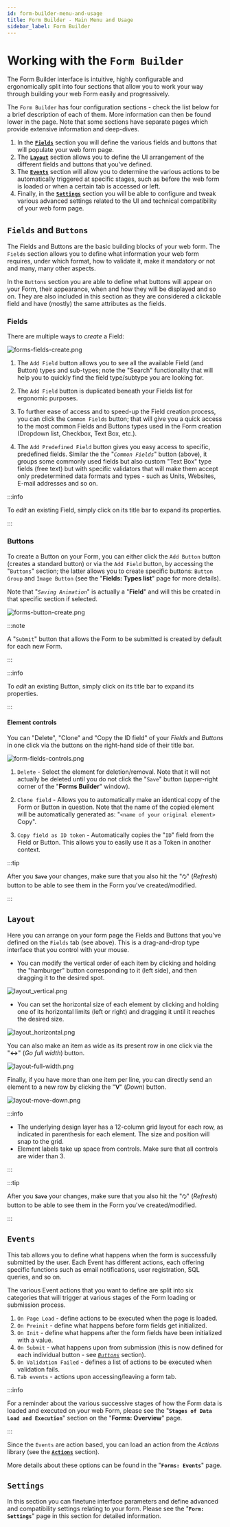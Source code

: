 ```yaml
---
id: form-builder-menu-and-usage
title: Form Builder - Main Menu and Usage
sidebar_label: Form Builder
---
```


# Working with the `Form Builder`

The Form Builder interface is intuitive, highly configurable and ergonomically split into four sections that allow you to work your way through building your web Form easily and progressively.

The `Form Builder` has four configuration sections - check the list below for a brief description of each of them. More information can then be found lower in the page. Note that some sections have separate pages which provide extensive information and deep-dives. 

1. In the [**`Fields`**](#fields-and-buttons) section you will define the various fields and buttons that will populate your web form page.
2. The [**`Layout`**](#layout) section allows you to define the UI arrangement of the different fields and buttons that you've defined.
3. The [**`Events`**](#events) section will allow you to determine the various actions to be automatically triggered at specific stages, such as before the web form is loaded or when a certain tab is accessed or left.
4. Finally, in the [**`Settings`**](#settings) section you will be able to configure and tweak various advanced settings related to the UI and technical compatibility of your web form page. 


## **`Fields`** and **`Buttons`**

The Fields and Buttons are the basic building blocks of your web form. The `Fields` section allows you to define what information your web form requires, under which format, how to validate it, make it mandatory or not and many, many other aspects. 

In the `Buttons` section you are able to define what buttons will appear on your Form, their appearance, when and how they will be displayed and so on. They are also included in this section as they are considered a clickable field and have (mostly) the same attributes as the fields.


### Fields

There are multiple ways to *create* a Field:

<img src="/img/forms-fields-create.png" alt="forms-fields-create.png" ></img>

1. The `Add Field` button allows you to see all the available Field (and Button) types and sub-types; note the "Search" functionality that will help you to quickly find the field type/subtype you are looking for. 
 
2. The `Add Field` button is duplicated beneath your Fields list for ergonomic purposes.

3. To further ease of access and to speed-up the Field creation process, you can click the `Common Fields` button; that will give you a quick access to the most common Fields and Buttons types used in the Form creation (Dropdown list, Checkbox, Text Box, etc.).

4. The `Add Predefined Field` button gives you easy access to specific, predefined fields. Similar the the "*`Common Fields`*" button (above), it groups some commonly used fields but also custom "Text Box" type fields (free text) but with specific validators that will make them accept only predetermined data formats and types - such as Units, Websites, E-mail addresses and so on.

:::info

To *edit* an existing Field, simply click on its title bar to expand its properties. 

:::


### Buttons

To create a Button on your Form, you can either click the `Add Button` button (creates a standard button) or via the `Add Field` button, by accessing the "`Buttons`" section; the latter allows you to create specific buttons: `Button Group` and `Image Button` (see the "**Fields: Types list**" page for more details). 

Note that "*`Saving Animation`*" is actually a "**Field**" and will this be created in that specific section if selected.

<img src="/img/forms-button-create.png" alt="forms-button-create.png" ></img>

:::note

A "`Submit`" button that allows the Form to be submitted is created by default for each new Form. 

:::


:::info

To *edit* an existing Button, simply click on its title bar to expand its properties. 

:::

#### **Element controls**

You can "Delete", "Clone" and "Copy the ID field" of your *Fields* and *Buttons* in one click via the buttons on the right-hand side of their title bar.

<img src="/img/form-fields-controls.png" alt="form-fields-controls.png" ></img>

1. `Delete` - Select the element for deletion/removal. Note that it will not actually be deleted until you do not click the "`Save`" button (upper-right corner of the "**Forms Builder**" window).
   
2. `Clone field` - Allows you to automatically make an identical copy of the Form or Button in question. Note that the name of the copied element will be automatically generated as: "`<name of your original element>` Copy".
   
3. `Copy field as ID token` - Automatically copies the "`ID`" field from the Field or Button. This allows you to easily use it as a Token in another context.

:::tip

After you **`Save`** your changes, make sure that you also hit the "`🗘`" (*Refresh*) button to be able to see them in the Form you've created/modified.

:::


## **`Layout`**

Here you can arrange on your form page the Fields and Buttons that you've defined on the `Fields` tab (see above). This is a drag-and-drop type interface that you control with your mouse.

- You can modify the vertical order of each item by clicking and holding the "hamburger" button corresponding to it (left side), and then dragging it to the desired spot.

<img src="/img/layout_vertical.png" alt="layout_vertical.png" ></img>

- You can set the horizontal size of each element by clicking and holding one of its horizontal limits (left or right) and dragging it until it reaches the desired size.

<img src="/img/layout_horizontal.png" alt="layout_horizontal.png" ></img>

You can also make an item as wide as its present row in one click via the "**↔**" (*Go full width*) button.

<img src="/img/layout-full-width.png" alt="layout-full-width.png" ></img>

Finally, if you have more than one item per line, you can directly send an element to a new row by clicking the "**ᐯ**" (*Down*) button.

<img src="/img/layout-move-down.png" alt="layout-move-down.png" ></img>


:::info
- The underlying design layer has a 12-column grid layout for each row, as indicated in parenthesis for each element. The size and position will snap to the grid. 
- Element labels take up space from controls. Make sure that all controls are wider than 3.

:::

:::tip

After you **`Save`** your changes, make sure that you also hit the "`🗘`" (*Refresh*) button to be able to see them in the Form you've created/modified.

:::

## **`Events`**

This tab allows you to define what happens when the form is successfully submitted by the user. Each Event has different actions, each offering specific functions such as email notifications, user registration, SQL queries, and so on.

The various Event actions that you want to define are split into six categories that will trigger at various stages of the Form loading or submission process. 

1. `On Page Load` - define actions to be executed when the page is loaded.
2. `On Preinit` - define what happens before form fields get initialized.
3. `On Init` - define what happens after the form fields have been initialized with a value.
4. `On Submit` - what happens upon from submission (this is now defined for each individual button - see [*`Buttons`*](#buttons) section).
5. `On Validation Failed` - defines a list of actions to be executed when validation fails.
6. `Tab events` - actions upon accessing/leaving a form tab.

:::info

For a reminder about the various successive stages of how the Form data is loaded and executed on your web Form, please see the "**`Stages of Data Load and Execution`**" section on the "**Forms: Overview**" page. 

:::

Since the `Events` are action based, you can load an action from the *Actions* library (see the <a href="https://learn.plantanapp.com/docs/faq" target="_blank">**`Actions`**</a> section).

More details about these options can be found in the "**`Forms: Events`**" page.


## **`Settings`**

In this section you can finetune interface parameters and define advanced and compatibility settings relating to your form. Please see the "**`Form: Settings`**" page in this section for detailed information.  